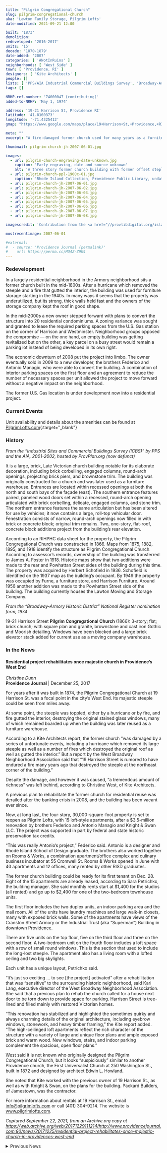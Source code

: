 ```yaml
---
title: "Pilgrim Congregational Church"
slug: pilgrim-congregational-church
aka: 'Lawton Family Storage, Pilgrim Lofts'
date-modified: 2021-09-21 12:00

built: '1873'
demolition:
redeveloped: '2016-2017'
units: '15'
decade: '1870-1879'
date-added: '2007'
categories: [ '#NotInRuins' ]
neighborhoods: [ 'West Side' ]
town: [ 'Providence, RI' ]
designers: [ 'Kite Architects' ]
people: []
lists: [ 'PPS/AIA Industrial Commercial Buildings Survey', 'Broadway-Armory Historic District', 'National Register of Historic Places' ]
tags: []

NRHP-ref-number: '74000047 (contributing)'
added-to-NRHP: 'May 1, 1974'

address: '19-21 Harrison St, Providence RI'
latitude: '41.8160373'
longitude: '-71.4325412'
gmap: "https://www.google.com/maps/place/19+Harrison+St,+Providence,+RI+02909/@41.8160373,-71.4325412,17z/data=!3m1!4b1!4m5!3m4!1s0x89e4459d85e4f983:0x4f43b52d7c9c46e3!8m2!3d41.8160373!4d-71.4303525"

meta: ""
excerpt: "A fire-damaged former church used for many years as a furniture storage facility recently turned into 15 residential units"

thumbnail: pilgrim-church-jh-2007-06-01.jpg

images:
  - url: pilgrim-church-engraving-date-unknown.jpg
    caption: 'Early engraving, date and source unknown'
    alt: 'A three story former church building with former offset steple now just a stump. Red brick with granite and brownstone quoins around arched windows.'
  - url: pilgrim-church-ppl-1900c-01.jpg
    caption: 'Rhode Island Collection, Providence Public Library, undated but likely early 1900s due to the single horse and buggy on the street'
  - url: pilgrim-church-jh-2007-06-01.jpg
  - url: pilgrim-church-jh-2007-06-02.jpg
  - url: pilgrim-church-jh-2007-06-03.jpg
  - url: pilgrim-church-jh-2007-06-04.jpg
  - url: pilgrim-church-jh-2007-06-05.jpg
  - url: pilgrim-church-jh-2007-06-06.jpg
  - url: pilgrim-church-jh-2007-06-07.jpg
  - url: pilgrim-church-jh-2007-06-08.jpg

imagescredit: 'Contribution from the <a href="//provlibdigital.org/islandora/object/islandora%3A10252" target="_blank">Rhode Island Photograph Collection</a> at the Providence Public Library'

mostrecentimage: 2007-06-01

#external:
#  - source: 'Providence Journal (permalink)'
#    url: https://perma.cc/MQ4Z-Z9K4
---
```


### Redevelopment

In a largely residential neighborhood in the Armory neighborhood sits a former church built in the mid-1800s. After a hurricane which removed the steeple and a fire that gutted the interior, the building was used for furniture storage starting in the 1940s. In many ways it seems that the property was underutilized, but its strong, thick walls held fast and the owners of the storage company kept the roof in good shape. 

In the mid-2000s a new owner stepped forward with plans to convert the structure into 20 residential condominiums. A zoning variance was sought and granted to lease the required parking spaces from the U.S. Gas station on the corner of Harrison and Westminster. Neighborhood groups opposed the compromise — on the one hand, an empty building was getting revitalized but on the other, a key parcel on a busy street would remain a parking lot instead of being developed in its own right. 

The economic downturn of 2008 put the project into limbo. The owner eventually sold in 2009 to a new developer, the brothers Federico and Antonio Managio, who were able to convert the building. A combination of interior parking spaces on the first floor and an agreement to reduce the number of necessary spaces per unit allowed the project to move forward without a negative impact on the neighborhood. 

The former U.S. Gas location is under development now into a residential project. 


### Current Events

Unit availability and details about the amenities can be found at [PilgrimLofts.com](//www.pilgrimlofts.com){:target="_blank"}


### History

_From the “Industrial Sites and Commercial Buildings Survey (ICBS)” by PPS and the AIA, 2001-2002, hosted by ProvPlan.org (now defunct)_

It is a large, brick, Late Victorian church building notable for its elaborate decoration, including brick corbelling, engaged columns, round-arch openings, projecting brick piers, and brownstone trim. The building was originally constructed for a church and was later used as a furniture warehouse. Entrances are located within recessed openings at both the north and south bays of the façade (east). The southern entrance features paired, paneled wood doors set within a recessed, round-arch opening articulated with brick corbelling, delicate, engaged columns, and stone trim. The northern entrance features the same articulation but has been altered for use by vehicles; it now contains a large, roll-top vehicular door. Fenestration consists of narrow, round-arch openings now filled in with brick or concrete block; original trim remains. Two, one-story, flat-roof, concrete block additions project from the building’s rear elevation.

According to an RIHPHC data sheet for the property, the Pilgrim Congregational Church was constructed in 1866. Maps from 1875, 1882, 1895, and 1918 identify the structure as Pilgrim Congregational Church. According to assessor’s records, ownership of the building was transferred to James A. Foster in 1918. Historic maps show that two additions were made to the rear and Powhattan Street sides of the building during this time. The property was acquired by Herbert Schofield in 1936. Schofield is identified on the 1937 map as the building’s occupant. By 1949 the property was occupied by Furne, a furniture store, and Harrison Furniture. Around 1956 another addition was made to the Powhattan Street side of the building. The building currently houses the Lawton Moving and Storage Company.


_From the “Broadway-Armory Historic District” National Register nomination form, 1974_

19-21 Harrison Street **Pilgrim Congregational Church** (1866): 3-story; flat; brick church; with square plan and granite, brownstone and cast iron Gothic and Moorish detailing. Windows have been blocked and a large brick elevator stack added for current use as a moving company warehouse.


### In the News

#### Residential project rehabilitates once majestic church in Providence’s West End

_Christine Dunn_  
**Providence Journal** | December 25, 2017

For years after it was built in 1874, the Pilgrim Congregational Church at 19 Harrison St. was a focal point in the city’s West End. Its majestic steeple could be seen from miles away.

At some point, the steeple was toppled, either by a hurricane or by fire, and fire gutted the interior, destroying the original stained glass windows, many of which remained boarded up when the building was later reused as a furniture warehouse.

According to a Kite Architects report, the former church “was damaged by a series of unfortunate events, including a hurricane which removed its large steeple as well as a number of fires which destroyed the original roof as well as gutted the interior.” But a report by the West Broadway Neighborhood Association said that “19 Harrison Street is rumored to have endured a fire many years ago that destroyed the steeple at the northeast corner of the building.”

Despite the damage, and however it was caused, “a tremendous amount of richness” was left behind, according to Christine West, of Kite Architects.

A previous plan to rehabilitate the former church for residential reuse was derailed after the banking crisis in 2008, and the building has been vacant ever since.

Now, at long last, the four-story, 30,000-square-foot property is set to reopen as Pilgrim Lofts, with 15 loft-style apartments, after a $3.5-million renovation by brothers Federico and Antonio Managio and Knight &amp; Swan LLC. The project was supported in part by federal and state historic preservation tax credits.

“This was really Antonio’s project,” Federico said. Antonio is a designer and Rhode Island School of Design graduate. The brothers also worked together on Rooms &amp; Works, a combination apartment/office complex and culinary business incubator at 55 Cromwell St. Rooms &amp; Works opened in June with 40 apartments and 12 offices, many rented by other RISD graduates.

The former church building could be ready for its first tenant on Dec. 28. Eight of the 15 apartments are already leased, according to Sara Petrichko, the building manager. She said monthly rents start at $1,400 for the studios (all rented) and go up to $2,400 for one of the two-bedroom townhouse units.

The first floor includes the two duplex units, an indoor parking area and the mail room. All of the units have laundry machines and large walk-in closets, many with exposed brick walls. Some of the apartments have views of the Cranston Street Armory or the Industrial Trust (aka “Superman”) Building in downtown Providence.

There are five units on the top floor, five on the third floor and three on the second floor. A two-bedroom unit on the fourth floor includes a loft space with a row of small round windows. This is the section that used to include the long-lost steeple. The apartment also has a living room with a lofted ceiling and two big skylights.

Each unit has a unique layout, Petrichko said.

“It’s just so exciting … to see [the project] activated” after a rehabilitation that was “sensitive” to the surrounding historic neighborhood, said Kari Lang, executive director of the West Broadway Neighborhood Association. She said that a previous plan to rehab the church called for a house next door to be torn down to provide space for parking. Harrison Street is tree-lined and filled mainly with restored Victorian homes.

“This renovation has stabilized and highlighted the sometimes quirky and always charming details of the original architecture, including eyebrow windows, stonework, and heavy timber framing,” the Kite report added. “The high-ceilinged loft apartments reflect the rich character of the structure with a variety of large and unique floor plans and ample exposed brick and warm wood. New windows, stairs, and indoor parking complement the spacious, open floor plans.”

West said it is not known who originally designed the Pilgrim Congregational Church, but it looks “suspiciously” similar to another Providence church, the First Universalist Church at 250 Washington St., built in 1872 and designed by architect Edwin L. Howland.

She noted that Kite worked with the previous owner of 19 Harrison St., as well as with Knight &amp; Swan, on the plans for the building. Packard Builders, of Jamestown, was the contractor.

For more information about rentals at 19 Harrison St., email info@pilgrimlofts.com or call (401) 304-9214. The website is www.pilgrimlofts.com.

_Captured September 22, 2021, from an Archive.org copy at https://web.archive.org/web/20171229111214/http://www.providencejournal.com:80/news/20171225/residential-project-rehabilitates-once-majestic-church-in-providences-west-end_


<details markdown="1" class="rhythm">
  <summary>Previous News</summary>

This development plan was opposed by neighbors and the neighborhood advocacy group, the WBNA, for its requirement to have parking at a former gas station lot on the corner of Harrison and Westminster. The developers never moved forward due to the economic downturn of 2008.
{:.o__tldr}

#### Community Groups Lose Bid To Block Armory Condo Plan

_Daniel Barbarisi_  
**Providence Journal** | March 28, 2007

A local development partnership has received the key zoning variance it needs to go forward with a condo project in the Armory District, over the opposition of the local neighborhood association, the area’s councilman and the Providence Preservation Society.

Developers Bernie Guttin and Nathan Lindenfeld want to renovate the four-story Lawton Family Realty warehouse at 19-21 Harrison St. into 20 residential condominiums, ranging in size from 960 to 1,125 square feet and selling for between $225,000 and $260,000.

But the lot only has four parking spaces, requiring the developers to ask for a zoning variance to get around city parking requirements, and forcing them to look for alternate parking spots. So the developer has made a deal with the New Covenant church across the street to lease 10 spaces, and has an agreement to purchase the U.S. Gas property on the corner of Westminster and Dexter streets, roughly two blocks away from the proposed condos. The surface lot at the U.S. Gas station would be used for parking and the building on the site converted to offices for the management company.

Generally, however, neighbors have been supportive of the reuse of the building, assuming the parking situation could be solved.

“I think it’s great that they’re interested in reusing the building. What concerns me is the parking,” said Jack Gold, executive director of the Providence Preservation Society. City Councilman John J. Lombardi, who represents the area, also voiced his concern about the parking problem in a letter to the Zoning Board.

But the solution that the developers came up with raised new problems for the neighborhood groups. “The largest concern we have is with the U.S. Gas site,” said Kari Lang, executive director of the West Broadway Neighborhood Association. The site, she said, had been earmarked in neighborhood plans as a perfect spot for mixed-use development. “Now, it’ll be stuck for years and years as a parking lot,” she said.

Members of the Zoning Board acknowledged that the solution wasn’t perfect, but said that it’s still an improvement. The board voted to approve the variance by a 4-to-1 vote.

With the variance in hand, Guttin said he expects the project to start in July, and finish early in 2008, perhaps in February.

_Content of this article moved over from the former ArtInRuins page. No source URL or capture date is available._

</details>
